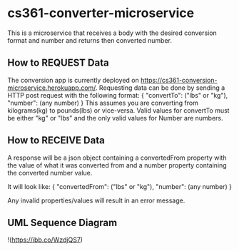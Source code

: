 # cs361-converter-microservice
This is a microservice that receives a body with the desired conversion format and number and returns then converted number.

## How to REQUEST Data
The conversion app is currently deployed on https://cs361-conversion-microservice.herokuapp.com/. Requesting data can be done by sending a HTTP post request with the following format:
{
  "convertTo": ("lbs" or "kg"),
  "number": (any number)
}
This assumes you are converting from kilograms(kg) to pounds(lbs) or vice-versa. Valid values for convertTo must be either "kg" or "lbs" and the only valid values for Number are numbers.

## How to RECEIVE Data
A response will be a json object containing a convertedFrom property with the value of what it was converted from and a number property containing the converted number value.

It will look like:
{
  "convertedFrom": ("lbs" or "kg"),
  "number": (any number)
}

Any invalid properties/values will result in an error message.

## UML Sequence Diagram
!(https://ibb.co/WzdjQS7)
